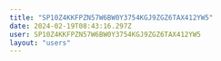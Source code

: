 ```yaml
---
title: "SP10Z4KKFPZN57W6BW0Y3754KGJ9ZGZ6TAX412YW5"
date: 2024-02-19T08:43:16.297Z
user: SP10Z4KKFPZN57W6BW0Y3754KGJ9ZGZ6TAX412YW5
layout: "users"
---
```

    